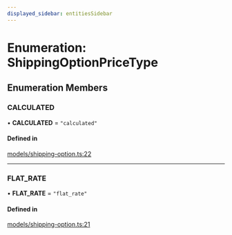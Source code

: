 ```yaml
---
displayed_sidebar: entitiesSidebar
---
```


# Enumeration: ShippingOptionPriceType

## Enumeration Members

### CALCULATED

• **CALCULATED** = ``"calculated"``

#### Defined in

[models/shipping-option.ts:22](https://github.com/medusajs/medusa/blob/076b41bb8/packages/medusa/src/models/shipping-option.ts#L22)

___

### FLAT\_RATE

• **FLAT\_RATE** = ``"flat_rate"``

#### Defined in

[models/shipping-option.ts:21](https://github.com/medusajs/medusa/blob/076b41bb8/packages/medusa/src/models/shipping-option.ts#L21)
